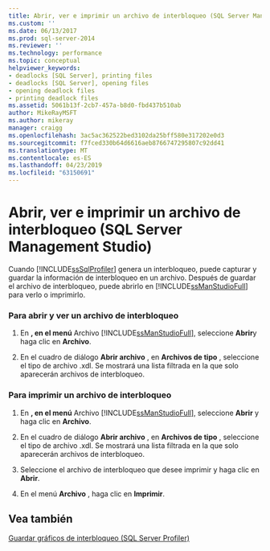 ```yaml
---
title: Abrir, ver e imprimir un archivo de interbloqueo (SQL Server Management Studio) | Microsoft Docs
ms.custom: ''
ms.date: 06/13/2017
ms.prod: sql-server-2014
ms.reviewer: ''
ms.technology: performance
ms.topic: conceptual
helpviewer_keywords:
- deadlocks [SQL Server], printing files
- deadlocks [SQL Server], opening files
- opening deadlock files
- printing deadlock files
ms.assetid: 5061b13f-2cb7-457a-b8d0-fbd437b510ab
author: MikeRayMSFT
ms.author: mikeray
manager: craigg
ms.openlocfilehash: 3ac5ac362522bed3102da25bff580e317202e0d3
ms.sourcegitcommit: f7fced330b64d6616aeb8766747295807c92dd41
ms.translationtype: MT
ms.contentlocale: es-ES
ms.lasthandoff: 04/23/2019
ms.locfileid: "63150691"
---
```

# <a name="open-view-and-print-a-deadlock-file-sql-server-management-studio"></a>Abrir, ver e imprimir un archivo de interbloqueo (SQL Server Management Studio)
  Cuando [!INCLUDE[ssSqlProfiler](../../includes/sssqlprofiler-md.md)] genera un interbloqueo, puede capturar y guardar la información de interbloqueo en un archivo. Después de guardar el archivo de interbloqueo, puede abrirlo en [!INCLUDE[ssManStudioFull](../../includes/ssmanstudiofull-md.md)] para verlo o imprimirlo.  
  
### <a name="to-open-and-view-a-deadlock-file"></a>Para abrir y ver un archivo de interbloqueo  
  
1.  En **, en el menú** Archivo [!INCLUDE[ssManStudioFull](../../includes/ssmanstudiofull-md.md)], seleccione **Abrir**y haga clic en **Archivo**.  
  
2.  En el cuadro de diálogo **Abrir archivo** , en **Archivos de tipo** , seleccione el tipo de archivo .xdl. Se mostrará una lista filtrada en la que solo aparecerán archivos de interbloqueo.  
  
### <a name="to-print-a-deadlock-file"></a>Para imprimir un archivo de interbloqueo  
  
1.  En **, en el menú** Archivo [!INCLUDE[ssManStudioFull](../../includes/ssmanstudiofull-md.md)], seleccione **Abrir** y haga clic en **Archivo**.  
  
2.  En el cuadro de diálogo **Abrir archivo** , en **Archivos de tipo** , seleccione el tipo de archivo .xdl. Se mostrará una lista filtrada en la que solo aparecerán archivos de interbloqueo.  
  
3.  Seleccione el archivo de interbloqueo que desee imprimir y haga clic en **Abrir**.  
  
4.  En el menú **Archivo** , haga clic en **Imprimir**.  
  
## <a name="see-also"></a>Vea también  
 [Guardar gráficos de interbloqueo &#40;SQL Server Profiler&#41;](save-deadlock-graphs-sql-server-profiler.md)  
  
  
